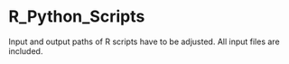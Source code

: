 # R_Python_Scripts

Input and output paths of R scripts have to be adjusted. All input files are included.
